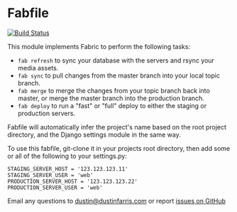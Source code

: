 Fabfile
=======

[![Build Status](https://travis-ci.org/dustinfarris/fabfile.png?branch=master)](TravisCI)

This module implements Fabric to perform the following tasks:

  * ``fab refresh`` to sync your database with the servers and rsync
    your media assets.
  * ``fab sync`` to pull changes from the master branch into your local
    topic branch.
  * ``fab merge`` to merge the changes from your topic branch back into
    master, or merge the master branch into the production branch.
  * ``fab deploy`` to run a "fast" or "full" deploy to either the
    staging or production servers.

Fabfile will automatically infer the project's name based on the root
project directory, and the Django settings module in the same way.

To use this fabfile, git-clone it in your projects root directory, then
add some or all of the following to your settings.py:

    STAGING_SERVER_HOST = '123.123.123.11'
    STAGING_SERVER_USER = 'web'
    PRODUCTION_SERVER_HOST = '123.123.123.22'
    PRODUCTION_SERVER_USER = 'web'

Email any questions to
[dustin@dustinfarris.com](mailto:dustin@dustinfarris.com) or report
[issues on GitHub](https://github.com/dustinfarris/fabfile/issues)
